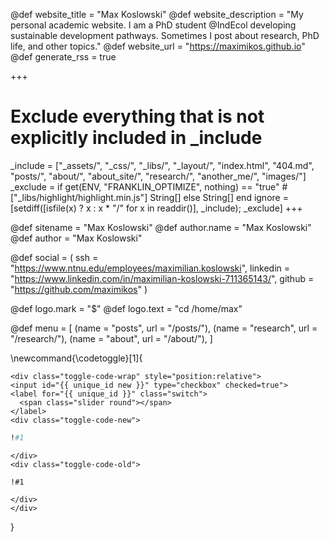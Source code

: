 <!-- RSS settings -->

@def website_title = "Max Koslowski"
@def website_description = "My personal academic website. I am a PhD student @IndEcol developing sustainable development pathways. Sometimes I post about research, PhD life, and other topics."
@def website_url = "https://maximikos.github.io"
@def generate_rss = true

+++
# Exclude everything that is not explicitly included in _include
_include = ["_assets/", "_css/", "_libs/", "_layout/", "index.html", "404.md", "posts/", "about/", "about_site/", "research/", "another_me/", "images/"]
_exclude = if get(ENV, "FRANKLIN_OPTIMIZE", nothing) == "true"
        # ["_libs/highlight/highlight.min.js"]
        String[]
    else
        String[]
    end
ignore = [setdiff([isfile(x) ? x : x * "/" for x in readdir()], _include); _exclude]
+++



<!-- Theme specific options -->
<!-- @def title = "Max Koslowski" -->
@def sitename = "Max Koslowski"
@def author.name = "Max Koslowski"
@def author = "Max Koslowski"

<!-- Social icons -->
@def social = (
        ssh = "https://www.ntnu.edu/employees/maximilian.koslowski",
        linkedin = "https://www.linkedin.com/in/maximilian-koslowski-711365143/",
        github = "https://github.com/maximikos"
    )

<!-- research-gate = "https://www.researchgate.net/profile/Maximilian-Koslowski", -->

<!-- twitter = "https://twitter.com/maximikos" -->

<!-- Logo -->
@def logo.mark = "\$"
@def logo.text = "cd /home/max"

<!-- Menu -->
@def menu = [
        (name = "posts", url = "/posts/"),
        (name = "research", url = "/research/"),
        (name = "about", url = "/about/"),
    ]


\newcommand{\codetoggle}[1]{
~~~
<div class="toggle-code-wrap" style="position:relative">
<input id="{{ unique_id new }}" type="checkbox" checked=true">
<label for="{{ unique_id }}" class="switch">
  <span class="slider round"></span>
</label>
<div class="toggle-code-new">
~~~
`````julia
!#1
`````
~~~
</div>
<div class="toggle-code-old">
~~~
`````julia-old
!#1
`````
~~~
</div>
</div>
~~~
}
